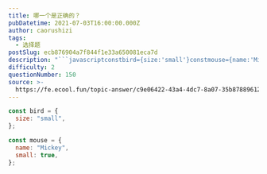 ```yaml
---
title: 哪一个是正确的？
pubDatetime: 2021-07-03T16:00:00.000Z
author: caorushizi
tags:
  - 选择题
postSlug: ecb876904a7f844f1e33a650081eca7d
description: "```javascriptconstbird={size:'small'}constmouse={name:'Mickey',small:true}```"
difficulty: 2
questionNumber: 150
source: >-
  https://fe.ecool.fun/topic-answer/c9e06422-43a4-4dc7-8a07-35b878896123?orderBy=updateTime&order=desc&tagId=32
---
```


```javascript
const bird = {
  size: "small",
};

const mouse = {
  name: "Mickey",
  small: true,
};
```
